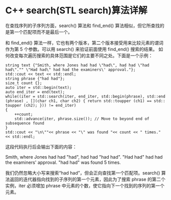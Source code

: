 # C++ search(STL search)算法详解

在查找序列的子序列方面，search() 算法和 find_end() 算法相似，但它所查找的是第一个匹配项而不是最后一个。

和 find_end() 算法一样，它也有两个版本，第二个版本接受用来比较元素的谓词作为第 5 个参数。可以用 search() 来验证前面使用 find_end() 搜索的结果。 如何改变每次遍历搜索的具体范围是它们的主要不同之处。下面是一个示例：

```
string text {"Smith, where Jones had had \"had\", had had \"had had\"."" \"Had had\" had had the examiners\' approval."};
std::cout << text << std::endl;
string phrase {"had had"};
size_t count {};
auto iter = std::begin(text);
auto end_iter = end(text);
while((iter = std::search(iter, end_iter, std::begin(phrase), std::end (phrase) , [](char ch1, char ch2) { return std::toupper (ch1) == std:: toupper (ch2); })) != end_iter)
{
    ++count;
    std::advance(iter, phrase.size()); // Move to beyond end of subsequence found
}
std::cout << "\n\""<< phrase << "\" was found "<< count << " times." << std::endl;
```

这段代码执行后会输出下面的内容：

Smith, where Jones had had "had", had had "had had". "Had had" had had the examiners' approval.
"had had" was found 5 times.

我们仍然忽略大小写来搜索“had had”，但会正向查找第一个匹配项。search() 算法返回的迭代器指向找到的子序列的第一个元素，因此为了搜索 phrase 的第二个实例，iter 必须增加 phrase 中元素的个数，使它指向下一个找到的序列的第一个元素。